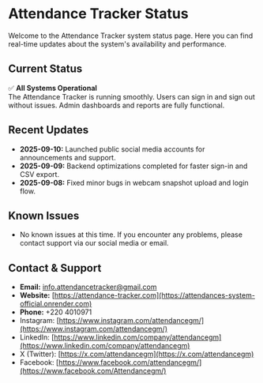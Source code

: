 # Attendance Tracker Status

Welcome to the Attendance Tracker system status page. Here you can find real-time updates about the system's availability and performance.

## Current Status

✅ **All Systems Operational**  
The Attendance Tracker is running smoothly. Users can sign in and sign out without issues. Admin dashboards and reports are fully functional.

## Recent Updates

- **2025-09-10:** Launched public social media accounts for announcements and support.
- **2025-09-09:** Backend optimizations completed for faster sign-in and CSV export.
- **2025-09-08:** Fixed minor bugs in webcam snapshot upload and login flow.

## Known Issues

- No known issues at this time. If you encounter any problems, please contact support via our social media or email.

## Contact & Support

- **Email:** info.attendancetracker@gmail.com
- **Website:** [https://attendance-tracker.com](https://attendances-system-official.onrender.com)
- **Phone:** +220 4010971
- Instagram: [https://www.instagram.com/attendancegm/](https://www.instagram.com/attendancegm/)  
- LinkedIn: [https://www.linkedin.com/company/attendancegm](https://www.linkedin.com/company/attendancegm)  
- X (Twitter): [https://x.com/attendancegm](https://x.com/attendancegm)  
- Facebook: [https://www.facebook.com/attendancegm/](https://www.facebook.com/Attendancegm/)

